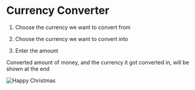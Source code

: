 <h1>Currency Converter</h1>

1) Choose the currency we want to convert from

2) Choose the currency we want to convert into

3) Enter the amount

Converted amount of money, and the currency it got converted in, will be shown at the end

![Happy Christmas](result.pn)
